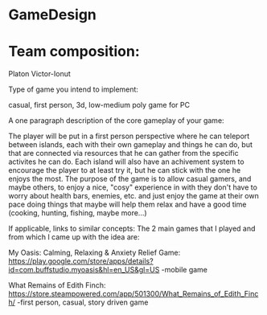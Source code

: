 # GameDesign

# Team composition: 

Platon Victor-Ionut

Type of game you intend to implement:

casual, first person, 3d, low-medium poly game for PC

A one paragraph description of the core gameplay of your game:

The player will be put in a first person perspective where he can teleport between islands, each with their own gameplay and things he can do, but that are connected via resources that he can gather from the specific activites he can do. Each island will also have an achivement system to encourage the player to at least try it, but he can stick with the one he enjoys the most. The purpose of the game is to allow casual gamers, and maybe others, to enjoy a nice, "cosy" experience in with they don't have to worry about health bars, enemies, etc. and just enjoy the game at their own pace doing things that maybe will help them relax and have a good time (cooking, hunting, fishing, maybe more...)

If applicable, links to similar concepts:
The 2 main games that I played and from which I came up with the idea are:
	
My Oasis: Calming, Relaxing & Anxiety Relief Game: https://play.google.com/store/apps/details?id=com.buffstudio.myoasis&hl=en_US&gl=US -mobile game

What Remains of Edith Finch: https://store.steampowered.com/app/501300/What_Remains_of_Edith_Finch/ -first person, casual, story driven game
